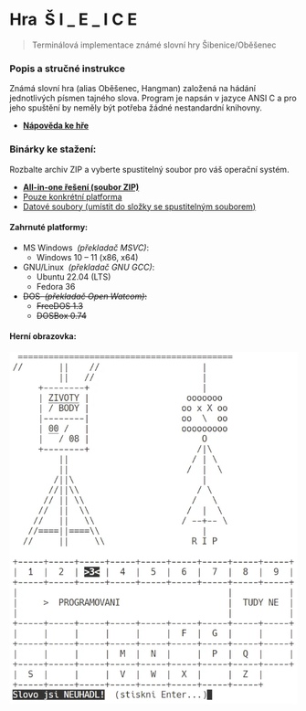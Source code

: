 # Hra&nbsp;&nbsp;Š I _ E _ I C E
> Terminálová implementace známé slovní hry Šibenice/Oběšenec

### Popis a stručné instrukce
Známá slovní hra (alias Oběšenec, Hangman) založená na hádání jednotlivých písmen tajného slova.
Program je napsán v jazyce ANSI C a pro jeho spuštění by neměly být potřeba žádné nestandardní knihovny.


- **[Nápověda ke hře](/materialy/napoveda.txt)**

### Binárky ke stažení:

Rozbalte archiv ZIP a vyberte spustitelný soubor pro váš operační systém.

- **[All-in-one řešení (soubor ZIP)](/bin/sibenice_0.0.1_all.zip)**
- [Pouze konkrétní platforma](/bin)
- [Datové soubory (umístit do složky se spustitelným souborem)](/bin/data)


#### Zahrnuté platformy:
- MS Windows&nbsp;&nbsp;*(překladač MSVC)*:
  - Windows 10 &ndash; 11 (x86, x64)
- GNU/Linux&nbsp;&nbsp;*(překladač GNU GCC)*:
  - Ubuntu 22.04 (LTS)
  - Fedora 36
- ~~DOS&nbsp;&nbsp;*(překladač Open Watcom)*:~~
  - ~~FreeDOS 1.3~~
  - ~~DOSBox 0.74~~


#### Herní obrazovka:
![Šibenice 0.0.1](/screenshoty/screenshot_0.0.1-uni.webp)
